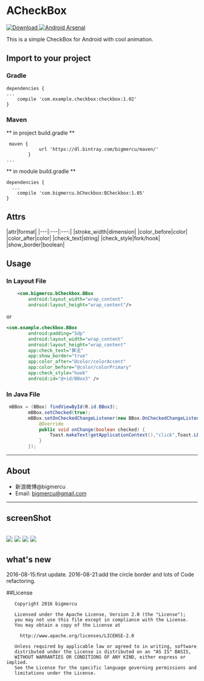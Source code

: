 # ACheckBox
[ ![Download](https://api.bintray.com/packages/bigmercu/maven/b-checkbox/images/download.svg) ](https://bintray.com/bigmercu/maven/b-checkbox/_latestVersion)
[![Android Arsenal](https://img.shields.io/badge/Android%20Arsenal-ACheckBox-green.svg?style=true)](https://android-arsenal.com/details/1/4183)

This is a simple CheckBox for Android with cool animation. 

## Import to your project
### Gradle
```
dependencies {
...
    compile 'com.example.checkbox:checkbox:1.02'
}
```

### Maven
** in project build.gradle **
``` 
 maven {
            url 'https://dl.bintray.com/bigmercu/maven/'
        }
...
```
** in module build.gradle **
```
dependencies {
  ...
    compile 'com.bigmercu.bCheckbox:BCheckbox:1.05'
}

```


## Attrs
|attr|format|
|---|:---|:---:|
|stroke_width|dimension|
|color_before|color|
|color_after|color|
|check_text|string|
|check_style|fork/hook|
|show_border|boolean|


## Usage
### In Layout File
``` xml
    <com.bigmercu.bCheckbox.BBox
        android:layout_width="wrap_content"
        android:layout_height="wrap_content"/>
```
or

``` xml
<com.example.checkbox.BBox
        android:padding="5dp"
        android:layout_width="wrap_content"
        android:layout_height="wrap_content"
        app:check_text="算法"
        app:show_border="true"
        app:color_after="@color/colorAccent"
        app:color_before="@color/colorPrimary"
        app:check_style="hook"
        android:id="@+id/BBox3" />
```

### In Java File
``` java
 mBBox = (BBox) findViewById(R.id.BBox3);
        mBBox.setChecked(true);
        mBBox.setOnCheckedChangeListener(new BBox.OnCheckedChangeListener() {
            @Override
            public void onChange(boolean checked) {
                Toast.makeText(getApplicationContext(),"click",Toast.LENGTH_SHORT).show();
            }
        });
```

---

## About
- 新浪微博@bigmercu
- Email: bigmercu@gmail.com

---

## screenShot
![](http://ww3.sinaimg.cn/large/b45f56f6gw1f71ml8iizyg204y08su0x.gif)
![](http://ww4.sinaimg.cn/large/b45f56f6gw1f71mfjp0hfj20xv1vtq8u.jpg)
![](http://ww3.sinaimg.cn/large/b45f56f6gw1f71mhp5xbhj20xq1vpq90.jpg)
![](http://ww2.sinaimg.cn/large/b45f56f6gw1f71mhu93voj20y71wfwkh.jpg)
---

## what's new
2016-08-15:first update.
2016-08-21:add the circle border and lots of Code refactoring.

##License
```
   Copyright 2016 bigmercu

   Licensed under the Apache License, Version 2.0 (the "License");
   you may not use this file except in compliance with the License.
   You may obtain a copy of the License at

     http://www.apache.org/licenses/LICENSE-2.0

   Unless required by applicable law or agreed to in writing, software
   distributed under the License is distributed on an "AS IS" BASIS,
   WITHOUT WARRANTIES OR CONDITIONS OF ANY KIND, either express or implied.
   See the License for the specific language governing permissions and
   limitations under the License.
```
